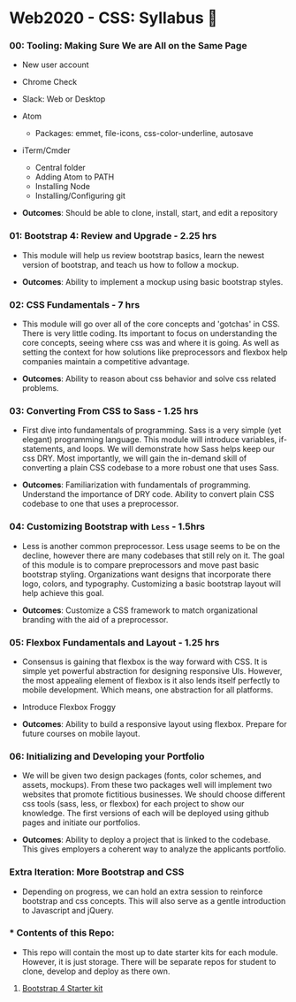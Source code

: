 # Web2020 - CSS:  Syllabus  :tada:


### 00: Tooling: Making Sure We are All on the Same Page
- New user account
- Chrome Check
- Slack: Web or Desktop
- Atom
  - Packages: emmet, file-icons, css-color-underline, autosave
- iTerm/Cmder
  - Central folder
  - Adding Atom to PATH
  - Installing Node
  - Installing/Configuring git


- **Outcomes**: Should be able to clone, install, start, and edit a repository

### 01: Bootstrap 4: Review and Upgrade -  2.25 hrs
- This module will help us review bootstrap basics, learn the newest version of bootstrap, and teach us how to follow a mockup.


- **Outcomes**: Ability to implement a mockup using basic bootstrap styles.

### 02: CSS Fundamentals - 7 hrs
 - This module will go over all of the core concepts and 'gotchas' in CSS. There is very little coding. Its important to focus on understanding the core concepts, seeing where css was and where it is going. As well as setting the context for how solutions like preprocessors and flexbox help companies maintain a competitive advantage.

- **Outcomes**: Ability to reason about css behavior and solve css related problems.

### 03: Converting From CSS to Sass - 1.25 hrs
- First dive into fundamentals of programming. Sass is a very simple (yet elegant) programming language. This module will introduce variables, if-statements, and loops. We will demonstrate how Sass helps keep our css DRY.  Most importantly, we will gain the in-demand skill of converting a plain CSS codebase to a more robust one that uses Sass.

- **Outcomes**: Familiarization with fundamentals of programming. Understand the  importance of DRY code. Ability to convert plain CSS codebase to one that uses a preprocessor.

### 04: Customizing Bootstrap with `Less` - 1.5hrs
-  Less is another common preprocessor. Less usage seems to be on the decline, however there are many codebases that still rely on it.  The goal of this module is to compare preprocessors and move past basic bootstrap styling. Organizations want designs that incorporate there logo, colors, and typography. Customizing a basic bootstrap layout will help achieve this goal.   

- **Outcomes**: Customize a CSS framework to match organizational branding with the aid of a preprocessor.


### 05: Flexbox Fundamentals and Layout - 1.25 hrs
- Consensus is gaining that flexbox is the way forward with CSS. It is simple yet powerful abstraction for designing responsive UIs. However, the most appealing element of flexbox is it also lends itself perfectly to mobile development. Which means, one abstraction for all platforms.   
- Introduce Flexbox Froggy

- **Outcomes**: Ability to build a responsive layout using flexbox. Prepare for future courses on mobile layout.

### 06: Initializing and Developing your Portfolio
- We will be given two design packages (fonts, color schemes, and assets, mockups). From these two packages well will implement two websites that promote fictitious businesses.  We should choose different css tools (sass, less, or flexbox) for each project to show our knowledge. The first versions of each will be deployed using github pages and initiate our portfolios.

- **Outcomes**: Ability to deploy a project that is linked to the codebase. This gives employers a  coherent way to analyze the applicants portfolio.

### Extra Iteration:  More Bootstrap and CSS
- Depending on progress, we can hold an extra session to reinforce bootstrap and css concepts. This will also serve as a gentle introduction to Javascript and jQuery.

### * Contents of this Repo:
- This repo will contain the most up to date starter kits for each module. However, it is just storage. There will be separate repos for student to clone, develop and deploy as there own.


1. [Bootstrap 4 Starter kit](https://github.com/wordyallen/BootStrap4Starter)
